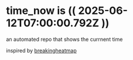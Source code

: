 # time_now is (( 2025-06-12T07:00:00.792Z ))

an automated repo that shows the currnent time

inspired by [breakingheatmap](https://github.com/breakingheatmap/breakingheatmap)